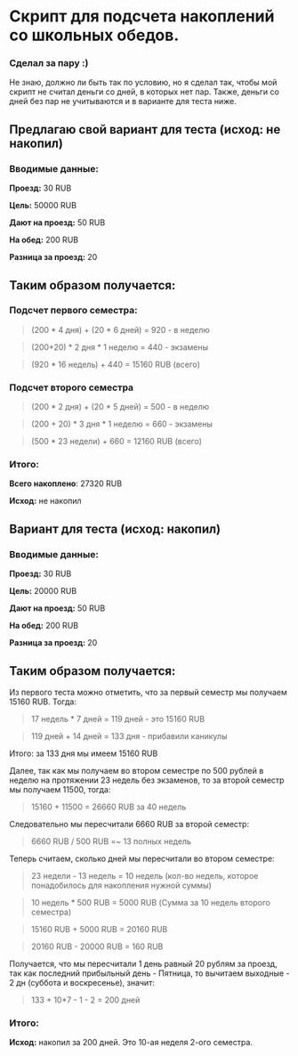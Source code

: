 # Скрипт для подсчета накоплений со школьных обедов. 
### Сделал за пару :)
Не знаю, должно ли быть так по условию, но я сделал так, чтобы мой скрипт не считал деньги со дней, в которых нет пар. Также, деньги со дней без пар не учитываются и в варианте для теста ниже.

## Предлагаю свой вариант для теста (исход: не накопил)
### Вводимые данные:
**Проезд:** 30 RUB

**Цель:** 50000 RUB

**Дают на проезд:** 50 RUB

**На обед:** 200 RUB

**Разница за проезд:** 20

## Таким образом получается: 
### Подсчет первого семестра:
>(200 * 4 дня) + (20 * 6 дней) = 920 - в неделю

>(200+20) * 2 дня * 1 неделю = 440 - экзамены

>(920 * 16 недель) + 440 = 15160 RUB (всего)

### Подсчет второго семестра
>(200 * 2 дня) + (20 * 5 дней) = 500 - в неделю

>(200 + 20) * 3 дня * 1 неделю = 660 - экзамены

>(500 * 23 недели) + 660 = 12160 RUB (всего)

### Итого:
**Всего накоплено**: 27320 RUB

**Исход:** не накопил

## Вариант для теста (исход: накопил)
### Вводимые данные:
**Проезд:** 30 RUB

**Цель:** 20000 RUB

**Дают на проезд:** 50 RUB

**На обед:** 200 RUB

**Разница за проезд:** 20

## Таким образом получается: 

Из первого теста можно отметить, что за первый семестр мы получаем 15160 RUB. Тогда:

> 17 недель * 7 дней = 119 дней - это 15160 RUB

> 119 дней + 14 дней = 133 дня - прибавили каникулы

Итого: за 133 дня мы имеем 15160 RUB

Далее, так как мы получаем во втором семестре по 500 рублей в неделю на протяжении 23 недель без экзаменов, то за второй семестр мы получаем 11500, 
тогда:

> 15160 + 11500 = 26660 RUB за 40 недель

Следовательно мы пересчитали 6660 RUB за второй семестр:

> 6660 RUB / 500 RUB =~ 13 полных недель

Теперь считаем, сколько дней мы пересчитали во втором семестре:

> 23 недели - 13 недель = 10 недель (кол-во недель, которое понадобилось для накопления нужной суммы)

> 10 недель * 500 RUB = 5000 RUB (Сумма за 10 недель второго семестра)

> 15160 RUB + 5000 RUB = 20160 RUB

> 20160 RUB - 20000 RUB = 160 RUB

Получается, что мы пересчитали 1 день равный 20 рублям за проезд, так как последний прибыльный день - Пятница, то вычитаем выходные - 2 дн (суббота и воскресенье),
значит:

> 133 + 10*7 - 1 - 2 = 200 дней

### Итого:

**Исход:** накопил за 200 дней. Это 10-ая неделя 2-ого семестра.
